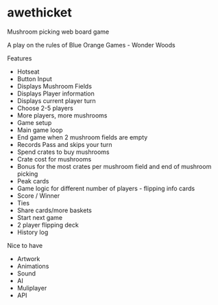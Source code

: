 # awethicket
Mushroom picking web board game

A play on the rules of Blue Orange Games - Wonder Woods

Features
- Hotseat
- Button Input
- Displays Mushroom Fields
- Displays Player information
- Displays current player turn
- Choose 2-5 players
- More players, more mushrooms
- Game setup
- Main game loop
- End game when 2 mushroom fields are empty
- Records Pass and skips your turn
- Spend crates to buy mushrooms
- Crate cost for mushrooms
- Bonus for the most crates per mushroom field and end of mushroom picking
- Peak cards
- Game logic for different number of players - flipping info cards
- Score / Winner
- Ties
- Share cards/more baskets
- Start next game
- 2 player flipping deck
- History log

Nice to have
- Artwork
- Animations
- Sound
- AI
- Muliplayer
- API
